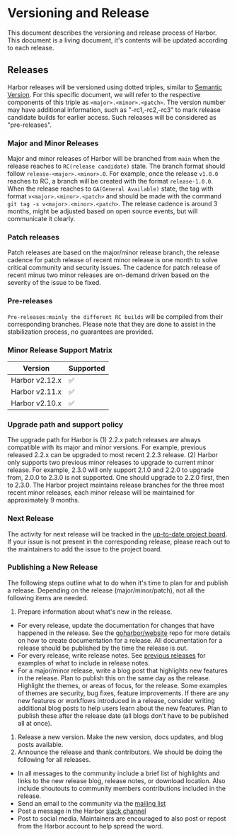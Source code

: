 # Versioning and Release
This document describes the versioning and release process of Harbor. This document is a living document, it's contents will be updated according to each release.

## Releases
Harbor releases will be versioned using dotted triples, similar to [Semantic Version](http://semver.org/). For this specific document, we will refer to the respective components of this triple as `<major>.<minor>.<patch>`. The version number may have additional information, such as "-rc1,-rc2,-rc3" to mark release candidate builds for earlier access. Such releases will be considered as "pre-releases".

### Major and Minor Releases
Major and minor releases of Harbor will be branched from `main` when the release reaches to `RC(release candidate)` state. The branch format should follow `release-<major>.<minor>.0`. For example, once the release `v1.0.0` reaches to RC, a branch will be created with the format `release-1.0.0`. When the release reaches to `GA(General Available)` state, the tag with format `v<major>.<minor>.<patch>` and should be made with the command `git tag -s v<major>.<minor>.<patch>`. The release cadence is around 3 months, might be adjusted based on open source events, but will communicate it clearly.

### Patch releases
Patch releases are based on the major/minor release branch, the release cadence for patch release of recent minor release is one month to solve critical community and security issues. The cadence for patch release of recent minus two minor releases are on-demand driven based on the severity of the issue to be fixed.

### Pre-releases
`Pre-releases:mainly the different RC builds` will be compiled from their corresponding branches. Please note that they are done to assist in the stabilization process, no guarantees are provided.

### Minor Release Support Matrix
| Version        | Supported          |
|----------------| ------------------ |
| Harbor v2.12.x | :white_check_mark: |
| Harbor v2.11.x | :white_check_mark: |
| Harbor v2.10.x | :white_check_mark: |


### Upgrade path and support policy
The upgrade path for Harbor is (1) 2.2.x patch releases are always compatible with its major and minor versions. For example, previous released 2.2.x can be upgraded to most recent 2.2.3 release. (2) Harbor only supports two previous minor releases to upgrade to current minor release. For example, 2.3.0 will only support 2.1.0 and 2.2.0 to upgrade from, 2.0.0 to 2.3.0 is not supported. One should upgrade to 2.2.0 first, then to 2.3.0.
The Harbor project maintains release branches for the three most recent minor releases, each minor release will be maintained for approximately 9 months.

### Next Release
The activity for next release will be tracked in the [up-to-date project board](https://github.com/orgs/goharbor/projects/1). If your issue is not present in the corresponding release, please reach out to the maintainers to add the issue to the project board.

### Publishing a New Release

The following steps outline what to do when it's time to plan for and publish a release. Depending on the release (major/minor/patch), not all the following items are needed.

1. Prepare information about what's new in the release.
  * For every release, update the documentation for changes that have happened in the release. See the [goharbor/website](https://github.com/goharbor/website) repo for more details on how to create documentation for a release. All documentation for a release should be published by the time the release is out.
  * For every release, write release notes. See [previous releases](https://github.com/goharbor/harbor/releases) for examples of what to include in release notes.
  * For a major/minor release, write a blog post that highlights new features in the release. Plan to publish this on the same day as the release. Highlight the themes, or areas of focus, for the release. Some examples of themes are security, bug fixes, feature improvements. If there are any new features or workflows introduced in a release, consider writing additional blog posts to help users learn about the new features. Plan to publish these after the release date (all blogs don’t have to be published all at once).
1. Release a new version. Make the new version, docs updates, and blog posts available.
1. Announce the release and thank contributors. We should be doing the following for all releases.
  * In all messages to the community include a brief list of highlights and links to the new release blog, release notes, or download location. Also include shoutouts to community members contributions included in the release.
  * Send an email to the community via the [mailing list](https://lists.cncf.io/g/harbor-users)
  * Post a message in the Harbor [slack channel](https://cloud-native.slack.com/archives/CC1E09J6S)
  * Post to social media. Maintainers are encouraged to also post or repost from the Harbor account to help spread the word.
